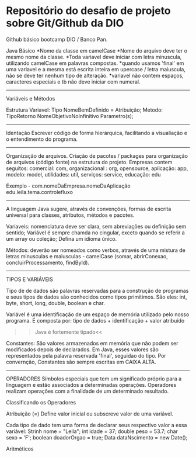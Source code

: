 # Repositório do desafio de projeto sobre Git/Github da DIO

Github básico bootcamp DIO / Banco Pan.
 
Java Básico
*Nome da classe em camelCase
*Nome do arquivo deve ter o mesmo nome da classe.
*Toda variavel deve iniciar com letra minuscula, utilizando camelCase em palavras compostas.
*quando usamos 'final' em uma variavel e a mesma está escrita inteira em upercase / letra maiuscula, não se deve ter nenhum tipo de alteração.
*variavel não contem espaços, caracteres especiais e tb não deve iniciar com numeral.

-----------------------------------------------------------------

Variáveis e Métodos

Estrutura
Variavel: Tipo NomeBemDefinido = Atribuição;
Metodo:  TipoRetorno NomeObjetivoNoInfinitivo Parametro(s);

------------------------------------------------------------------

Identação
Escrever código de forma hierárquica, facilitando a visualiação e o entendimento do programa.

--------------------------------------------------------

Organização de arquivos.
Criação de pacotes / packages para organização de arquivos (código fonte) na estrutura do projeto.
Empresas contem seguitos: comercial: com, organizacional : org, opensource, aplicação: app, modelo: model, utilidades: util, serviços: service, educação: edu

Exemplo - com.nomeDaEmpresa.nomeDaAplicação 
          edu.leila.tema.controlefluxo

--------------------------------------------------------

A linguagem Java sugere, através de convenções, formas de escrita universal para classes, atributos, métodos e pacotes.

Variaveis: nomenclatura deve ser clara, sem abreviações ou definição sem sentido;
Variável é sempre chamda no cingular, exceto quando se referir a um array ou coleção;
Defina um idioma único.

Métodos: deverão ser nomeados como verbos, através de uma mistura de letras minusculas e maiusculas - camelCase (somar, abrirConexao, concluirProcessamento, findById).

---------------------------------------------------------------

TIPOS E VARIÁVEIS

Tipo de de dados são palavras reservadas para a construção de programas e seus tipos de dados são conhecidos como tipos primitimos. São eles: int, byte, short, long, double, boolean e char.

Variável é uma identificação de um espaço de memória utilizado pelo nosso programa. É composta por:
tipo de dados + identificação + valor atribuído
>>Java é fortemente tipado<<

Constantes: 
São valores armazenados em memória que não podem ser modificados depois de declarados. Em Java, esses valores são representados pela palavra reservada 'final', seguidao do tipo.
Por convernção, Constantes são sempre escritas em CAIXA ALTA. 

---------------------------------------

OPERADORES
Símbolos especiais que tem um significado próprio para a linguagem e estão associados a determinadas operações.
Operadores realizam operações com a finalidade de um determinado resultado.

Classificando os Operadores

Atribuição (=) Define valor inicial ou subscreve valor de uma variável.

Cada tipo de dado tem uma forma de declarar seus respectivo valor a essa variável:
Strinh nome = "Leila";
int idade = 37;
double peso = 53.7;
char sexo = 'F';
boolean doadorOrgao = true;
Data dataNscimento = new Date();


Aritméticos
